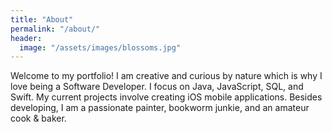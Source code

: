 ```yaml
---
title: "About"
permalink: "/about/"
header:
  image: "/assets/images/blossoms.jpg"
---
```


Welcome to my portfolio! I am creative and curious by nature which is why I love being a Software Developer. I focus on Java, JavaScript, SQL, and Swift. My current projects involve creating iOS mobile applications. Besides developing, I am a passionate painter, bookworm junkie, and an amateur cook & baker.
